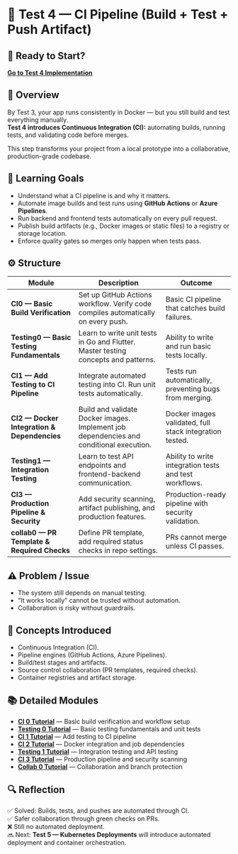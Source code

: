 # 🧩 Test 4 — CI Pipeline (Build + Test + Push Artifact)

## 🚀 Ready to Start?

**[Go to Test 4 Implementation](../../tests/test4-ci-pipeline/README.md)**

## 🧠 Overview

By Test 3, your app runs consistently in Docker — but you still build and test everything manually.  
**Test 4 introduces Continuous Integration (CI):** automating builds, running tests, and validating code before merges.

This step transforms your project from a local prototype into a collaborative, production-grade codebase.

## 🎯 Learning Goals

- Understand what a CI pipeline is and why it matters.
- Automate image builds and test runs using **GitHub Actions** or **Azure Pipelines**.
- Run backend and frontend tests automatically on every pull request.
- Publish build artifacts (e.g., Docker images or static files) to a registry or storage location.
- Enforce quality gates so merges only happen when tests pass.

## ⚙️ Structure

| Module                                      | Description                                                                             | Outcome                                                 |
| ------------------------------------------- | --------------------------------------------------------------------------------------- | ------------------------------------------------------- |
| **CI0 — Basic Build Verification**          | Set up GitHub Actions workflow. Verify code compiles automatically on every push.       | Basic CI pipeline that catches build failures.          |
| **Testing0 — Basic Testing Fundamentals**   | Learn to write unit tests in Go and Flutter. Master testing concepts and patterns.      | Ability to write and run basic tests locally.           |
| **CI1 — Add Testing to CI Pipeline**        | Integrate automated testing into CI. Run unit tests automatically.                      | Tests run automatically, preventing bugs from merging.  |
| **CI2 — Docker Integration & Dependencies** | Build and validate Docker images. Implement job dependencies and conditional execution. | Docker images validated, full stack integration tested. |
| **Testing1 — Integration Testing**          | Learn to test API endpoints and frontend-backend communication.                         | Ability to write integration tests and test workflows.  |
| **CI3 — Production Pipeline & Security**    | Add security scanning, artifact publishing, and production features.                    | Production-ready pipeline with security validation.     |
| **collab0 — PR Template & Required Checks** | Define PR template, add required status checks in repo settings.                        | PRs cannot merge unless CI passes.                      |

## ⚠️ Problem / Issue

- The system still depends on manual testing.
- “It works locally” cannot be trusted without automation.
- Collaboration is risky without guardrails.

## 📖 Concepts Introduced

- Continuous Integration (CI).
- Pipeline engines (GitHub Actions, Azure Pipelines).
- Build/test stages and artifacts.
- Source control collaboration (PR templates, required checks).
- Container registries and artifact storage.

## 📚 Detailed Modules

- **[CI 0 Tutorial](./ci0.md)** — Basic build verification and workflow setup
- **[Testing 0 Tutorial](./testing0.md)** — Basic testing fundamentals and unit tests
- **[CI 1 Tutorial](./ci1.md)** — Add testing to CI pipeline
- **[CI 2 Tutorial](./ci2.md)** — Docker integration and job dependencies
- **[Testing 1 Tutorial](./testing1.md)** — Integration testing and API testing
- **[CI 3 Tutorial](./ci3.md)** — Production pipeline and security scanning
- **[Collab 0 Tutorial](./collab0.md)** — Collaboration and branch protection

## 🔍 Reflection

✅ Solved: Builds, tests, and pushes are automated through CI.  
✅ Safer collaboration through green checks on PRs.  
❌ Still no automated deployment.  
🔜 Next: **Test 5 — Kubernetes Deployments** will introduce automated deployment and container orchestration.
